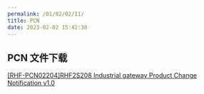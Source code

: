 ```yaml
---
permalink: /01/02/02/11/
title: PCN
date: 2023-02-02 15:42:38
---
```


## PCN 文件下载

[[RHF-PCN02204]RHF2S208 Industrial gateway Product Change Notification v1.0](https://wiki.risinghf.com/upload/pdf/%5BRHF-PCN02204%5DRHF2S208%C2%A0Industrial%20gateway%20Product%C2%A0Change%C2%A0Notification%C2%A0v1.0.pdf)

